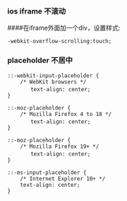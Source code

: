 ### ios iframe 不滚动
####在iframe外面加一个div，设置样式:
```
-webkit-overflow-scrolling:touch;
```

### placeholder 不居中
```
::-webkit-input-placeholder {
    /* WebKit browsers */
    　　text-align: center;
}

::-moz-placeholder {
    /* Mozilla Firefox 4 to 18 */
    　　text-align: center;
}

::-moz-placeholder {
    /* Mozilla Firefox 19+ */
    　　text-align: center;
}

::-ms-input-placeholder {
    /* Internet Explorer 10+ */
    text-align: center;
}
```
